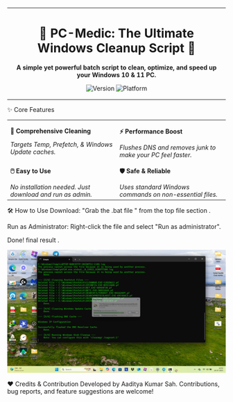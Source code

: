 <table width="100%">
<tr>
<td width="100%" align="center">
<h1>🚀 PC-Medic: The Ultimate Windows Cleanup Script 🚀</h1>
<p><strong>A simple yet powerful batch script to clean, optimize, and speed up your Windows 10 & 11 PC.</strong></p>
<p>
<img alt="Version" src="https://img.shields.io/badge/Version-4.0-blue.svg">
<img alt="Platform" src="https://img.shields.io/badge/Platform-Windows%2011%20%7C%2010-brightgreen.svg">
</p>
</td>
</tr>
</table>

✨ Core Features
<table width="100%">
<tr valign="top">
<td width="50%">
<p><strong>🧹 Comprehensive Cleaning</strong></p>
<em>Targets Temp, Prefetch, & Windows Update caches.</em>
</td>
<td width="50%">
<p><strong>⚡ Performance Boost</strong></p>
<em>Flushes DNS and removes junk to make your PC feel faster.</em>
</td>
</tr>
<tr valign="top">
<td width="50%">
<p><strong>🖱️ Easy to Use</strong></p>
<em>No installation needed. Just download and run as admin.</em>
</td>
<td width="50%">
<p><strong>🛡️ Safe & Reliable</strong></p>
<em>Uses standard Windows commands on non-essential files.</em>
</td>
</tr>
</table>

🛠️ How to Use
Download: "Grab the .bat file " from the top file section .

Run as Administrator: Right-click the file and select "Run as administrator".

Done! final result .

<p align="center">
<img src="finalview.png" alt="How to Run as Administrator" width="600">
</p>



❤️ Credits & Contribution
Developed by Aaditya Kumar Sah. Contributions, bug reports, and feature suggestions are welcome!
